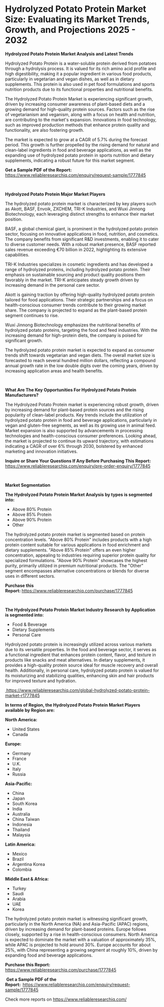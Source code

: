 <p><h1>Hydrolyzed Potato Protein Market Size: Evaluating its Market Trends, Growth, and Projections 2025 - 2032</h1></p><p><strong>Hydrolyzed Potato Protein Market Analysis and Latest Trends</strong></p>
<p><p>Hydrolyzed Potato Protein is a water-soluble protein derived from potatoes through a hydrolysis process. It is valued for its rich amino acid profile and high digestibility, making it a popular ingredient in various food products, particularly in vegetarian and vegan dishes, as well as in dietary supplements. This protein is also used in pet food formulations and sports nutrition products due to its functional properties and nutritional benefits.</p><p>The Hydrolyzed Potato Protein Market is experiencing significant growth, driven by increasing consumer awareness of plant-based diets and a growing demand for high-quality protein sources. Factors such as the rise of vegetarianism and veganism, along with a focus on health and nutrition, are contributing to the market's expansion. Innovations in food technology, such as improved production methods that enhance protein quality and functionality, are also fostering growth.</p><p>The market is expected to grow at a CAGR of 5.7% during the forecast period. This growth is further propelled by the rising demand for natural and clean-label ingredients in food and beverage applications, as well as the expanding use of hydrolyzed potato protein in sports nutrition and dietary supplements, indicating a robust future for this market segment.</p></p>
<p><strong>Get a Sample PDF of the Report:&nbsp;</strong> <a href="https://www.reliableresearchiq.com/enquiry/request-sample/1777845?utm_campaign=1121&utm_medium=2&utm_source=Github&utm_content=ia&utm_term=02022025&utm_id=hydrolyzed-potato-protein">https://www.reliableresearchiq.com/enquiry/request-sample/1777845</a></p>
<p>&nbsp;</p>
<p><strong>Hydrolyzed Potato Protein Major Market Players</strong></p>
<p><p>The hydrolyzed potato protein market is characterized by key players such as Akott, BASF, Envoik, ZXCHEM, TRI-K Industries, and Wuxi Jinnong Biotechnology, each leveraging distinct strengths to enhance their market position.</p><p>BASF, a global chemical giant, is prominent in the hydrolyzed potato protein sector, focusing on innovative applications in food, nutrition, and cosmetics. The company benefits from significant R&D investments, enabling it to cater to diverse customer needs. With a robust market presence, BASF reported sales revenue exceeding €70 billion in 2022, highlighting its extensive capabilities.</p><p>TRI-K Industries specializes in cosmetic ingredients and has developed a range of hydrolyzed proteins, including hydrolyzed potato protein. Their emphasis on sustainable sourcing and product quality positions them favorably in the market. TRI-K anticipates steady growth driven by increasing demand in the personal care sector.</p><p>Akott is gaining traction by offering high-quality hydrolyzed potato protein tailored for food applications. Their strategic partnerships and a focus on health-conscious consumer trends contribute to their growing market share. The company is projected to expand as the plant-based protein segment continues to rise.</p><p>Wuxi Jinnong Biotechnology emphasizes the nutritional benefits of hydrolyzed potato proteins, targeting the food and feed industries. With the increasing demand for high-protein diets, the company is poised for significant growth.</p><p>The hydrolyzed potato protein market is expected to expand as consumer trends shift towards vegetarian and vegan diets. The overall market size is forecasted to reach several hundred million dollars, reflecting a compound annual growth rate in the low double digits over the coming years, driven by increasing application areas and health benefits.</p></p>
<p>&nbsp;</p>
<p><strong>What Are The Key Opportunities For Hydrolyzed Potato Protein Manufacturers?</strong></p>
<p><p>The Hydrolyzed Potato Protein market is experiencing robust growth, driven by increasing demand for plant-based protein sources and the rising popularity of clean-label products. Key trends include the utilization of hydrolyzed potato protein in food and beverage applications, particularly in vegan and gluten-free segments, as well as its growing use in animal feed. Market expansion is also supported by advancements in processing technologies and health-conscious consumer preferences. Looking ahead, the market is projected to continue its upward trajectory, with estimations indicating a CAGR of over 6% through 2030, bolstered by enhanced marketing and innovation initiatives.</p></p>
<p><strong>Inquire or Share Your Questions If Any Before Purchasing This Report:</strong> <a href="https://www.reliableresearchiq.com/enquiry/pre-order-enquiry/1777845?utm_campaign=1121&utm_medium=2&utm_source=Github&utm_content=ia&utm_term=02022025&utm_id=hydrolyzed-potato-protein">https://www.reliableresearchiq.com/enquiry/pre-order-enquiry/1777845</a></p>
<p>&nbsp;</p>
<p><strong>Market Segmentation</strong></p>
<p><strong>The Hydrolyzed Potato Protein Market Analysis by types is segmented into:</strong></p>
<p><ul><li>Above 80% Protein</li><li>Above 85% Protein</li><li>Above 90% Protein</li><li>Other</li></ul></p>
<p><p>The hydrolyzed potato protein market is segmented based on protein concentration levels. "Above 80% Protein" includes products with a high protein content suitable for various applications in food enrichment and dietary supplements. "Above 85% Protein" offers an even higher concentration, appealing to industries requiring superior protein quality for specialized formulations. "Above 90% Protein" showcases the highest purity, primarily utilized in premium nutritional products. The "Other" segment encompasses alternative concentrations or blends for diverse uses in different sectors.</p></p>
<p><strong>Purchase this Report:&nbsp;</strong><a href="https://www.reliableresearchiq.com/purchase/1777845?utm_campaign=1121&utm_medium=2&utm_source=Github&utm_content=ia&utm_term=02022025&utm_id=hydrolyzed-potato-protein">https://www.reliableresearchiq.com/purchase/1777845</a></p>
<p>&nbsp;</p>
<p><strong>The Hydrolyzed Potato Protein Market Industry Research by Application is segmented into:</strong></p>
<p><ul><li>Food & Beverage</li><li>Dietary Supplements</li><li>Personal Care</li></ul></p>
<p><p>Hydrolyzed potato protein is increasingly utilized across various markets due to its versatile properties. In the food and beverage sector, it serves as a functional ingredient that enhances protein content, flavor, and texture in products like snacks and meat alternatives. In dietary supplements, it provides a high-quality protein source ideal for muscle recovery and overall health. Additionally, in personal care, hydrolyzed potato protein is valued for its moisturizing and stabilizing qualities, enhancing skin and hair products for improved texture and hydration.</p></p>
<p><a href="https://www.reliableresearchiq.com/global-hydrolyzed-potato-protein-market-r1777845?utm_campaign=1121&utm_medium=2&utm_source=Github&utm_content=ia&utm_term=02022025&utm_id=hydrolyzed-potato-protein">&nbsp;https://www.reliableresearchiq.com/global-hydrolyzed-potato-protein-market-r1777845</a></p>
<p><strong>In terms of Region, the Hydrolyzed Potato Protein Market Players available by Region are:</strong></p>
<p>
    <p> <strong> North America: </strong>
        <ul>
            <li>United States</li>
            <li>Canada</li>
        </ul>
        </p> 
    <p> <strong> Europe: </strong>
        <ul>
            <li>Germany</li>
            <li>France</li>
            <li>U.K.</li>
            <li>Italy</li>
            <li>Russia</li>
        </ul>
        </p> 
    <p> <strong> Asia-Pacific: </strong>
        <ul>
            <li>China</li>
            <li>Japan</li>
            <li>South Korea</li>
            <li>India</li>
            <li>Australia</li>
            <li>China Taiwan</li>
            <li>Indonesia</li>
            <li>Thailand</li>
            <li>Malaysia</li>
        </ul>
        </p> 
    <p> <strong> Latin America: </strong>
        <ul>
            <li>Mexico</li>
            <li>Brazil</li>
            <li>Argentina Korea</li>
            <li>Colombia</li>
        </ul>
        </p> 
    <p> <strong> Middle East & Africa: </strong>
        <ul>
            <li>Turkey</li>
            <li>Saudi</li>
            <li>Arabia</li>
            <li>UAE</li>
            <li>Korea</li>
        </ul>
    </p>
    </p>
<p><p>The hydrolyzed potato protein market is witnessing significant growth, particularly in the North America (NA) and Asia-Pacific (APAC) regions, driven by increasing demand for plant-based proteins. Europe follows closely, supported by a rise in health-conscious consumers. North America is expected to dominate the market with a valuation of approximately 35%, while APAC is projected to hold around 30%. Europe accounts for about 25%, with China representing a growing segment at roughly 10%, driven by expanding food and beverage applications.</p></p>
<p><strong>Purchase this Report: </strong><a href="https://www.reliableresearchiq.com/purchase/1777845?utm_campaign=1121&utm_medium=2&utm_source=Github&utm_content=ia&utm_term=02022025&utm_id=hydrolyzed-potato-protein">https://www.reliableresearchiq.com/purchase/1777845</a></p>
<p>&nbsp;<strong>Get a Sample PDF of the Report:&nbsp;&nbsp;</strong><a href="https://www.reliableresearchiq.com/enquiry/request-sample/1777845?utm_campaign=1121&utm_medium=2&utm_source=Github&utm_content=ia&utm_term=02022025&utm_id=hydrolyzed-potato-protein">https://www.reliableresearchiq.com/enquiry/request-sample/1777845</a></p>
<p><strong></strong></p>
<p>Check more reports on <a href="https://www.reliableresearchiq.com/?utm_campaign=1121&utm_medium=2&utm_source=Github&utm_content=ia&utm_term=02022025&utm_id=hydrolyzed-potato-protein">https://www.reliableresearchiq.com/</a></p>
